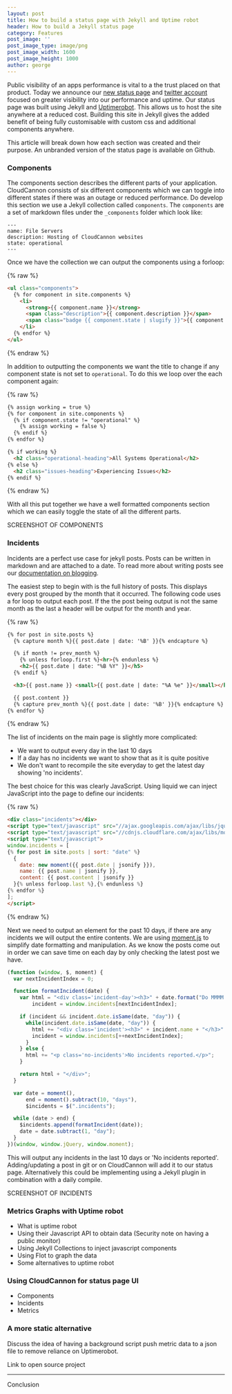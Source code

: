 ```yaml
---
layout: post
title: How to build a status page with Jekyll and Uptime robot
header: How to build a Jekyll status page
category: Features
post_image: ''
post_image_type: image/png
post_image_width: 1600
post_image_height: 1000
author: george
---
```


Public visibility of an apps performance is vital to a the trust placed on that product. Today we announce our [new status page](http://status.cloudcannon.com/) and [twitter account](https://twitter.com/CCAppStatus) focused on greater visibility into our performance and uptime. Our status page was built using Jekyll and [Uptimerobot](https://uptimerobot.com/). This allows us to host the site anywhere at a reduced cost. Building this site in Jekyll gives the added benefit of being fully customisable with custom css and additional components anywhere.

This article will break down how each section was created and their purpose. An unbranded version of the status page is available on Github.

### Components

The components section describes the different parts of your application. CloudCannon consists of six different components which we can toggle into different states if there was an outage or reduced performance. Do develop this section we use a Jekyll collection called `components`. The `components` are a set of markdown files under the `_components` folder which look like:

~~~
---
name: File Servers
description: Hosting of CloudCannon websites
state: operational
---
~~~

Once we have the collection we can output the components using a forloop:

{% raw %}
~~~html
<ul class="components">
  {% for component in site.components %}
    <li>
      <strong>{{ component.name }}</strong>
      <span class="description">{{ component.description }}</span>
      <span class="badge {{ component.state | slugify }}">{{ component.state }}</span>
    </li>
  {% endfor %}
</ul>
~~~
{% endraw %}

In addition to outputting the components we want the title to change if any component state is not set to `operational`. To do this we loop over the each component again:

{% raw %}
~~~html
{% assign working = true %}
{% for component in site.components %}
  {% if component.state != "operational" %}
    {% assign working = false %}
  {% endif %}
{% endfor %}

{% if working %}
  <h2 class="operational-heading">All Systems Operational</h2>
{% else %}
  <h2 class="issues-heading">Experiencing Issues</h2>
{% endif %}
~~~
{% endraw %}

With all this put together we have a well formatted components section which we can easily toggle the state of all the different parts.

SCREENSHOT OF COMPONENTS

### Incidents

Incidents are a perfect use case for jekyll posts. Posts can be written in markdown and are attached to a date. To read more about writing posts see our [documentation on blogging](http://docs.cloudcannon.com/editing/blogging/). 

The easiest step to begin with is the full history of posts. This displays every post grouped by the month that it occurred. The following code uses a for loop to output each post. If the the post being output is not the same month as the last a header will be output for the month and year.

{% raw %}
~~~html
{% for post in site.posts %}
  {% capture month %}{{ post.date | date: '%B' }}{% endcapture %}

  {% if month != prev_month %}
    {% unless forloop.first %}<hr>{% endunless %}
    <h2>{{ post.date | date: "%B %Y" }}</h5>
  {% endif %}

  <h3>{{ post.name }} <small>{{ post.date | date: "%A %e" }}</small></h3>

  {{ post.content }}
  {% capture prev_month %}{{ post.date | date: '%B' }}{% endcapture %}
{% endfor %}
~~~
{% endraw %}

The list of incidents on the main page is slightly more complicated: 

- We want to output every day in the last 10 days
- If a day has no incidents we want to show that as it is quite positive
- We don't want to recompile the site everyday to get the latest day showing 'no incidents'.

The best choice for this was clearly JavaScript. Using liquid we can inject JavaScript into the page to define our incidents: 

{% raw %}
~~~html
<div class="incidents"></div>
<script type="text/javascript" src="//ajax.googleapis.com/ajax/libs/jquery/1.12.0/jquery.min.js"></script>
<script type="text/javascript" src="//cdnjs.cloudflare.com/ajax/libs/moment.js/2.11.1/moment.min.js"></script>
<script type="text/javascript">
window.incidents = [
{% for post in site.posts | sort: "date" %}
  {
    date: new moment({{ post.date | jsonify }}),
    name: {{ post.name | jsonify }},
    content: {{ post.content | jsonify }}
  }{% unless forloop.last %},{% endunless %}
{% endfor %}
];
</script>
~~~
{% endraw %}

Next we need to output an element for the past 10 days, if there are any incidents we will output the entire contents. We are using [moment.js](http://momentjs.com/) to simplify date formatting and manipulation. As we know the posts come out in order we can save time on each day by only checking the latest post we have.

~~~js
(function (window, $, moment) {
  var nextIncidentIndex = 0;

  function formatIncident(date) {
    var html = "<div class='incident-day'><h3>" + date.format("Do MMMM YYYY") + "</h3>",
        incident = window.incidents[nextIncidentIndex];

    if (incident && incident.date.isSame(date, "day")) {
      while(incident.date.isSame(date, "day")) {
        html += "<div class='incident'><h3>" + incident.name + "</h3>" + incident.content + "</div>";
        incident = window.incidents[++nextIncidentIndex];
      }
    } else {
      html += "<p class='no-incidents'>No incidents reported.</p>";
    }

    return html + "</div>";
  }

  var date = moment(),
      end = moment().subtract(10, "days"),
      $incidents = $(".incidents");

  while (date > end) {
    $incidents.append(formatIncident(date));
    date = date.subtract(1, "day");
  }
})(window, window.jQuery, window.moment);
~~~

This will output any incidents in the last 10 days or 'No incidents reported'. Adding/updating a post in git or on CloudCannon will add it to our status page. Alternatively this could be implementing using a Jekyll plugin in combination with a daily compile.

SCREENSHOT OF INCIDENTS

### Metrics Graphs with Uptime robot

* What is uptime robot
* Using their Javascript API to obtain data (Security note on having a public monitor)
* Using Jekyll Collections to inject javascript components
* Using Flot to graph the data
* Some alternatives to uptime robot

### Using CloudCannon for status page UI

* Components
* Incidents
* Metrics

### A more static alternative

Discuss the idea of having a background script push metric data to a json file to remove reliance on Uptimerobot.

Link to open source project

---

Conclusion

&nbsp;